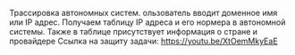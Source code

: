 Трассировка автономных систем. ользователь вводит доменное имя или IP адрес. Получаем таблицу IP адреса и его нормера в автономной системы.
Также в таблице присутствует информация о стране и провайдере
Ссылка на защиту задачи: https://youtu.be/XtOemMkyEaE
